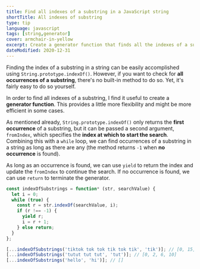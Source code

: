 ```yaml
---
title: Find all indexes of a substring in a JavaScript string
shortTitle: All indexes of substring
type: tip
language: javascript
tags: [string,generator]
cover: armchair-in-yellow
excerpt: Create a generator function that finds all the indexes of a substring in a given string.
dateModified: 2020-12-31
---
```


Finding the index of a substring in a string can be easily accomplished using `String.prototype.indexOf()`. However, if you want to check for **all occurrences of a substring**, there's no built-in method to do so. Yet, it's fairly easy to do so yourself.

In order to find all indexes of a substring, I find it useful to create a **generator function**. This provides a little more flexibility and might be more efficient in some cases.

As mentioned already, `String.prototype.indexOf()` only returns the **first occurrence** of a substring, but it can be passed a second argument, `fromIndex`, which specifies the **index at which to start the search**. Combining this with a `while` loop, we can find occurrences of a substring in a string as long as there are any (the method returns `-1` when **no occurrence** is found).

As long as an occurrence is found, we can use `yield` to return the index and update the `fromIndex` to continue the search. If no occurrence is found, we can use `return` to terminate the generator.

```js
const indexOfSubstrings = function* (str, searchValue) {
  let i = 0;
  while (true) {
    const r = str.indexOf(searchValue, i);
    if (r !== -1) {
      yield r;
      i = r + 1;
    } else return;
  }
};

[...indexOfSubstrings('tiktok tok tok tik tok tik', 'tik')]; // [0, 15, 23]
[...indexOfSubstrings('tutut tut tut', 'tut')]; // [0, 2, 6, 10]
[...indexOfSubstrings('hello', 'hi')]; // []
```
